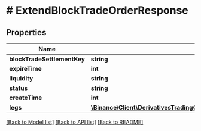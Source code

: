 # # ExtendBlockTradeOrderResponse

## Properties

Name | Type | Description | Notes
------------ | ------------- | ------------- | -------------
**blockTradeSettlementKey** | **string** |  | [optional]
**expireTime** | **int** |  | [optional]
**liquidity** | **string** |  | [optional]
**status** | **string** |  | [optional]
**createTime** | **int** |  | [optional]
**legs** | [**\Binance\Client\DerivativesTradingOptions\Model\ExtendBlockTradeOrderResponseLegsInner[]**](ExtendBlockTradeOrderResponseLegsInner.md) |  | [optional]

[[Back to Model list]](../../README.md#models) [[Back to API list]](../../README.md#endpoints) [[Back to README]](../../README.md)
